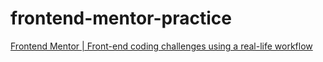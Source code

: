 # frontend-mentor-practice
[Frontend Mentor | Front-end coding challenges using a real-life workflow](https://www.frontendmentor.io/)
